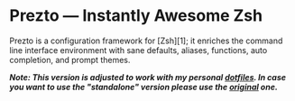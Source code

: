# Prezto — Instantly Awesome Zsh

Prezto is a configuration framework for [Zsh][1]; it enriches the command line
interface environment with sane defaults, aliases, functions, auto completion,
and prompt themes.

***Note: This version is adjusted to work with my personal [dotfiles](/ezintz/dotfiles). In case you want to use the "standalone" version please use the [original](/sorin-ionescu/prezto) one.***
